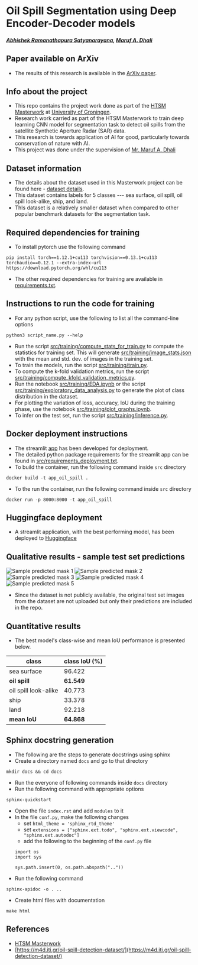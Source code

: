 # Oil Spill Segmentation using Deep Encoder-Decoder models
##### [Abhishek Ramanathapura Satyanarayana](https://orcid.org/0009-0003-1248-0988), [Maruf A. Dhali](https://orcid.org/0000-0002-7548-3858)


## Paper available on ArXiv
* The results of this research is available in the [ArXiv paper](https://arxiv.org/abs/2305.01386).


## Info about the project
* This repo contains the project work done as part of the [HTSM Masterwork](https://www.rug.nl/education/honours-college/htsm-masterprogramme/about-the-programme) at [University of Groningen](https://www.rug.nl/).
* Research work carried as part of the HTSM Masterwork to train deep learning CNN model for segmentation task to detect oil spills from the satellite
Synthetic Aperture Radar (SAR) data.
* This research is towards application of AI for good, particularly towards conservation of nature with AI.
* This project was done under the supervision of [Mr. Maruf A. Dhali](https://www.rug.nl/staff/m.a.dhali/)


## Dataset information
* The details about the dataset used in this Masterwork project can be found here - [dataset details](https://m4d.iti.gr/oil-spill-detection-dataset/).
* This dataset contains labels for 5 classes --- sea surface, oil spill, oil spill look-alike, ship, and land.
* ThIs dataset is a relatively smaller dataset when compared to other popular benchmark datasets for the segmentation task.


## Required dependencies for training
* To install pytorch use the following command
```
pip install torch==1.12.1+cu113 torchvision==0.13.1+cu113 torchaudio==0.12.1 --extra-index-url https://download.pytorch.org/whl/cu113
```
* The other required dependencies for training are available in [requirements.txt](requirements.txt).


## Instructions to run the code for training
* For any python script, use the following to list all the command-line options
```
python3 script_name.py --help
```
* Run the script [src/training/compute_stats_for_train.py](src/training/compute_stats_for_train.py) to
compute the statistics for training set. This will generate [src/training/image_stats.json](src/training/image_stats.json)
with the mean and std. dev. of images in the training set.
* To train the models, run the script [src/training/train.py](src/training/train.py).
* To compute the k-fold validation metrics, run the script [src/training/compute_kfold_validation_metrics.py](src/training/compute_kfold_validation_metrics.py).
* Run the notebook [src/training/EDA.ipynb](src/training/EDA.ipynb) or the script [src/training/exploratory_data_analysis.py](src/training/exploratory_data_analysis.py) to generate the plot of class distribution in the dataset.
* For plotting the variation of loss, accuracy, IoU during the training phase, use the notebook [src/training/plot_graphs.ipynb](src/training/plot_graphs.ipynb).
* To infer on the test set, run the script [src/training/inference.py](src/training/inference.py).


## Docker deployment instructions
* The streamlit [app](src/app.py) has been developed for deployment.
* The detailed python package requirements for the streamlit app can be found in [src/requirements_deployment.txt](src/requirements_deployment.txt).
* To build the container, run the following command inside `src` directory
```
docker build -t app_oil_spill .
```
* To the run the container, run the following command inside `src` directory
```
docker run -p 8000:8000 -t app_oil_spill
```


## Huggingface deployment
* A streamlit application, with the best performing model, has been deployed to [Huggingface](https://huggingface.co/spaces/abhishekrs4/Oil_Spill_Segmentation)


## Qualitative results - sample test set predictions
![Sample predicted mask 1](images/pred_mask_img_0001.png?raw=true)
![Sample predicted mask 2](images/pred_mask_img_0007.png?raw=true)
![Sample predicted mask 3](images/pred_mask_img_0035.png?raw=true)
![Sample predicted mask 4](images/pred_mask_img_0054.png?raw=true)
![Sample predicted mask 5](images/pred_mask_img_0105.png?raw=true)
* Since the dataset is not publicly available, the original test set images from the dataset are not uploaded but only their predictions are included in the repo.


## Quantitative results
* The best model's class-wise and mean IoU performance is presented below.

class  |  class IoU (%)  |
-------|-----------------|
sea surface  |  96.422  |
**oil spill**  |  **61.549**  |
oil spill look-alike  |  40.773  |
ship  |  33.378  |
land  |  92.218  |
**mean IoU**  |  **64.868**  |


## Sphinx docstring generation
* The following are the steps to generate docstrings using sphinx
* Create a directory named `docs` and go to that directory
```
mkdir docs && cd docs
```
* Run the everyone of following commands inside `docs` directory
* Run the following command with appropriate options
```
sphinx-quickstart
```
* Open the file `index.rst` and add `modules` to it
* In the file `conf.py`, make the following changes
  * set `html_theme = 'sphinx_rtd_theme'`
  * set `extensions = ["sphinx.ext.todo", "sphinx.ext.viewcode", "sphinx.ext.autodoc"]`
  * add the following to the beginning of the `conf.py` file
  ```
  import os
  import sys

  sys.path.insert(0, os.path.abspath(".."))
  ```
* Run the following command
```
sphinx-apidoc -o . ..
```
* Create html files with documentation
```
make html
```


## References
* [HTSM Masterwork](https://www.rug.nl/education/honours-college/htsm-masterprogramme/about-the-programme)
* [https://m4d.iti.gr/oil-spill-detection-dataset/](https://m4d.iti.gr/oil-spill-detection-dataset/)
